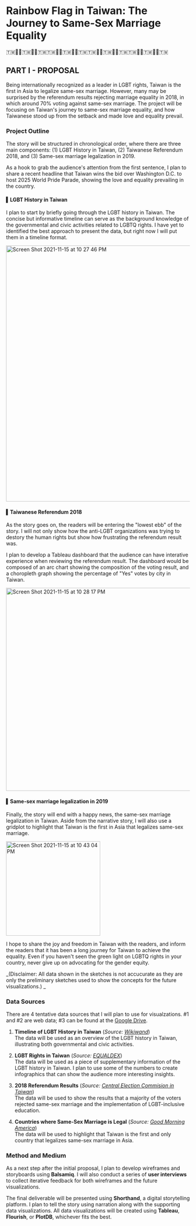 # Rainbow Flag in Taiwan: The Journey to Same-Sex Marriage Equality
🇹🇼🏳️‍🌈🇹🇼🏳️‍🌈🇹🇼🇹🇼🏳️‍🌈🇹🇼🏳️‍🌈🇹🇼🇹🇼🏳️‍🌈🇹🇼🏳️‍🌈🇹🇼🇹🇼🏳️‍🌈🇹🇼🏳️‍🌈🇹🇼

## PART I - PROPOSAL
Being internationally recognized as a leader in LGBT rights, Taiwan is the first in Asia to legalize same-sex marriage. However, many may be surprised by the referendum results rejecting marriage equality in 2018, in which around 70% voting against same-sex marriage. The project will be focusing on Taiwan's journey to same-sex marriage equality, and how Taiwanese stood up from the setback and made love and equality prevail.

### Project Outline
The story will be structured in chronological order, where there are three main components: (1) LGBT History in Taiwan, (2) Taiwanese Referendum 2018, and (3) Same-sex marriage legalization in 2019.

As a hook to grab the audience's attention from the first sentence, I plan to share a recent headline that Taiwan wins the bid over Washington D.C. to host 2025 World Pride Parade, showing the love and equality prevailing in the country.

#### ▍LGBT History in Taiwan
I plan to start by briefly going through the LGBT history in Taiwan. The concise but informative timeline can serve as the background knowledge of the governmental and civic activities related to LGBTQ rights. I have yet to identified the best approach to present the data, but right now I will put them in a timeline format.

<img width="700" alt="Screen Shot 2021-11-15 at 10 27 46 PM" src="https://user-images.githubusercontent.com/89028282/141890587-3fdfc8df-d895-4c74-9e8b-ba89ec128bc6.png">

#### ▍Taiwanese Referendum 2018
As the story goes on, the readers will be entering the "lowest ebb" of the story. I will not only show how the anti-LGBT organizations was trying to destory the human rights but show how frustrating the referendum result was. 

I plan to develop a Tableau dashboard that the audience can have interative experience when reviewing the referendum result. The dashboard would be composed of an arc chart showing the composition of the voting result, and a choropleth graph showing the percentage of "Yes" votes by city in Taiwan.

<img width="555" alt="Screen Shot 2021-11-15 at 10 28 17 PM" src="https://user-images.githubusercontent.com/89028282/141890625-c9704f89-a29a-4e7e-b1a8-a837b8a6f6cf.png">

#### ▍Same-sex marriage legalization in 2019
Finally, the story will end with a happy news, the same-sex marriage legalization in Taiwan. Aside from the narrative story, I will also use a gridplot to highlight that Taiwan is the first in Asia that legalizes same-sex marriage.

<img width="258" alt="Screen Shot 2021-11-15 at 10 43 04 PM" src="https://user-images.githubusercontent.com/89028282/141891949-3e80c5aa-8a2d-47ed-8e8c-3766cd885384.png">

I hope to share the joy and freedom in Taiwan with the readers, and inform the readers that it has been a long journey for Taiwan to achieve the equality. Even if you haven't seen the green light on LGBTQ rights in your country, never give up on advocating for the gender equity.


_(Disclaimer: All data shown in the sketches is not accucurate as they are only the preliminary sketches used to show the concepts for the future visualizations.)
_

### Data Sources
There are 4 tentative data sources that I will plan to use for visualzations. #1 and #2 are web data; #3 can be found at the [Google Drive](https://drive.google.com/drive/folders/1HOwIGbMwNg8rr7Q6aCOx4kcbOdWwUrnT?usp=sharing).

1. **Timeline of LGBT History in Taiwan** (_Source: [Wikiwand](https://www.wikiwand.com/en/LGBT_history_in_Taiwan#/Timeline_of_LGBT_history_in_the_Republic_Of_China_/_Taiwan)_)<br>
The data will be used as an overview of the LGBT history in Taiwan, illustrating both governmental and civic activities.

2. **LGBT Rights in Taiwan** (_Source: [EQUALDEX](https://www.equaldex.com/region/taiwan)_)<br>
The data will be used as a piece of supplementary information of the LGBT history in Taiwan. I plan to use some of the numbers to create infographics that can show the audience more interesting insights.

3. **2018 Referendum Results** (_Source: [Central Election Commision in Taiwan](https://data.gov.tw/en/datasets/all)_)<br>
The data will be used to show the results that a majority of the voters rejected same-sex marriage and the implementation of LGBT-inclusive education.

4. **Countries where Same-Sex Marriage is Legal** (_Source: [Good Morning America](https://www.goodmorningamerica.com/culture/story/29-countries-sex-marriage-officially-legal-56041136)_)<br>
The data will be used to highlight that Taiwan is the first and only country that legalizes same-sex marriage in Asia.


### Method and Medium
As a next step after the initial proposal, I plan to develop wireframes and storyboards using **Balsamiq**. I will also conduct a series of **user interviews** to collect iterative feedback for both wireframes and the future visualizations.

The final deliverable will be presented using **Shorthand**, a digital storytelling platform. I plan to tell the story using narration along with the supporting data visualizations. All data visualizations will be created using **Tableau**, **Flourish**, or **PlotDB**, whichever fits the best. 

